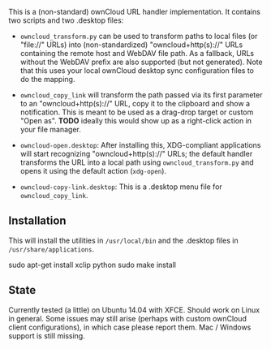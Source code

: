 This is a (non-standard) ownCloud URL handler implementation. It contains two scripts and two .desktop files:

* `owncloud_transform.py` can be used to transform paths to local files (or "file://" URLs) into (non-standardized) "owncloud+http(s)://" URLs containing the remote host and WebDAV file path. As a fallback, URLs without the WebDAV prefix are also supported (but not generated). Note that this uses your local ownCloud desktop sync configuration files to do the mapping.

* `owncloud_copy_link` will transform the path passed via its first parameter to an "owncloud+http(s)://" URL, copy it to the clipboard and show a notification. This is meant to be used as a drag-drop target or custom "Open as". **TODO** ideally this would show up as a right-click action in your file manager.

* `owncloud-open.desktop`: After installing this, XDG-compliant applications will start recognizing "owncloud+http(s)://" URLs; the default handler transforms the URL into a local path using `owncloud_transform.py` and opens it using the default action (`xdg-open`).

* `owncloud-copy-link.desktop`: This is a .desktop menu file for `owncloud_copy_link`.

## Installation

This will install the utilities in `/usr/local/bin` and the .desktop files in `/usr/share/applications`.

  sudo apt-get install xclip python
  sudo make install 
  
## State

Currently tested (a little) on Ubuntu 14.04 with XFCE. Should work on Linux in general. Some issues may still arise (perhaps with custom ownCloud client configurations), in which case please report them. Mac / Windows support is still missing.
